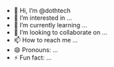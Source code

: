 - 👋 Hi, I’m @dothtech
- 👀 I’m interested in ...
- 🌱 I’m currently learning ...
- 💞️ I’m looking to collaborate on ...
- 📫 How to reach me ...
- 😄 Pronouns: ...
- ⚡ Fun fact: ...

<!---
dothtech/dothtech is a ✨ special ✨ repository because its `README.md` (this file) appears on your GitHub profile.
You can click the Preview link to take a look at your changes.
--->
